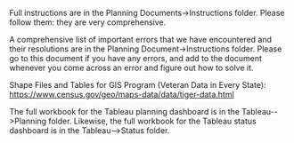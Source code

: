 Full instructions are in the Planning Documents->Instructions folder. Please follow them: they are very comprehensive.  

A comprehensive list of important errors that we have encountered and their resolutions are in the Planning Document->Instructions folder. Please go to this document if you have any errors, and add to the document whenever you come across an error and figure out how to solve it.  

Shape Files and Tables for GIS Program (Veteran Data in Every State):  
https://www.census.gov/geo/maps-data/data/tiger-data.html  
  
The full workbook for the Tableau planning dashboard is in the Tableau-->Planning folder. 
Likewise, the full workbook for the Tableau status dashboard is in the Tableau-->Status folder.

